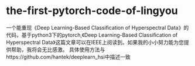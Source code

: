 # the-first-pytorch-code-of-lingyou
一个能重现《Deep Learning-Based Classiﬁcation of Hyperspectral Data》的代码，基于python3下的pytorch,《Deep Learning-Based Classiﬁcation of Hyperspectral Data》这篇文章可以在IEEE上阅读到。如果我的小小努力能为您提供帮助，我将会无比感激。
具体使用方法与https://github.com/hantek/deeplearn_hsi中描述一致
